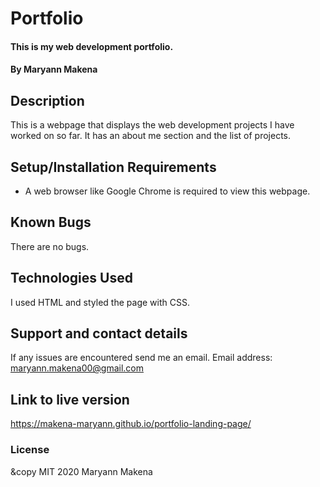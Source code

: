 # Portfolio

#### This is my web development portfolio.

#### By Maryann Makena

## Description

This is a webpage that displays the web development projects I have worked on so far. It has an about me section and the list of projects.

## Setup/Installation Requirements

- A web browser like Google Chrome is required to view this webpage.

## Known Bugs

There are no bugs.

## Technologies Used

I used HTML and styled the page with CSS.

## Support and contact details

If any issues are encountered send me an email.
Email address: maryann.makena00@gmail.com

## Link to live version

https://makena-maryann.github.io/portfolio-landing-page/

### License

&copy MIT 2020 Maryann Makena
